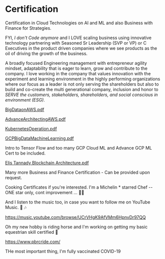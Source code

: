 # Certification

Certification in Cloud Technologies on AI and ML and also Business with Finance for Strategies. 

FYI, *I don't Code anymore* and I LOVE scaling business using innovative technology partnering with Seasoned Sr Leadership (SVP or VP) or C Executives in the product driven companies where we see products as the oil of driving the growth of the business.

A broadly focused Engineering management with entrepreneur agility mindset, adaptability that is eager to learn, grow and contribute to the company. 
I love working in the company that values innovation with the experiment and learning environment in the highly performing organizations where our focus as a leader is not only serving the shareholders but also to build and co-create the multi generational company, inclusion and honor to *SERVE the customers, stakeholders, shareholders, and social conscious in environment (ESG)*. 


[BigDataonAWS.pdf](https://github.com/ellisme81/Certification/files/7967179/BigDataonAWS.pdf)

[AdvanceArchitectingAWS.pdf](https://github.com/ellisme81/Certification/files/7967213/AdvanceArchitectingAWS.pdf)

[KubernetesOperation.pdf](https://github.com/ellisme81/Certification/files/7967214/KubernetesOperation.pdf)

[GCPBigDataMachineLearning.pdf](https://github.com/ellisme81/Certification/files/7967228/GCPBigDataMachineLearning.pdf)

Intro to Tensor Flow and too many GCP Cloud ML and Advance GCP ML Cert to be included. 

[Elis  Tannady Blockchain Architecture.pdf](https://github.com/ellisme81/Certification/files/8129206/Elis.Tannady.Blockchain.Architecture.pdf)

Many more Business and Finance Certification - Can be provided upon request.

Cooking Certificates if you're interested. I'm a Michelin * starred Chef -- ONE star only, cont improvement ... 👩‍🍳

And I listen to the music too, in case you want to follow me on YouTube Music. 🎸 🎶

https://music.youtube.com/browse/UCrVHgK9AfVMm6HpnvDr97QQ

Oh my new hobby is riding horse and I'm working on getting my basic equestrian skill certified 🏇

https://www.pbrcride.com/ 



THe most important thing, I'm fully vaccinated COVID-19


